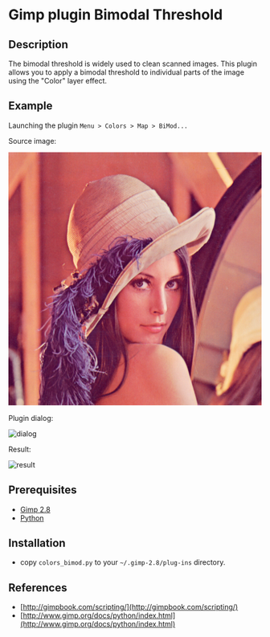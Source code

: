 # Gimp plugin Bimodal Threshold

## Description
The bimodal threshold is widely used to clean scanned images. This plugin allows you to apply a bimodal threshold to individual parts of the image using the "Color" layer effect.

## Example
Launching the plugin `Menu > Colors > Map > BiMod...`

Source image:

![Lena](images/lena.png)

Plugin dialog:

![dialog](images/dialog.png)

Result:

![result](images/result5.png)

## Prerequisites
* [Gimp 2.8](http://www.gimp.org/)
* [Python](https://www.python.org/)

## Installation
* copy `colors_bimod.py` to your `~/.gimp-2.8/plug-ins` directory.

## References
* [http://gimpbook.com/scripting/](http://gimpbook.com/scripting/)
* [http://www.gimp.org/docs/python/index.html](http://www.gimp.org/docs/python/index.html)
